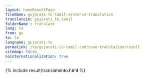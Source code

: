 ```yaml
---
layout: homeResultPage
fileName: gujarati-to-tamil-sentence-translation
translatein: gujarati_to_tamil
folderName : translate
lang: ta
from: gu
to: ta
langname: gujarati-to
permalink: /ta/gujarati-to-tamil-sentence-translation/result
sitemap: false
nointernationalization: true
---
```

{% include result/translateinto.html %}

<script src="/js/result/translation.js" data-foldername="{{page.folderName}}" data-lang="{{page.lang}}"></script>
